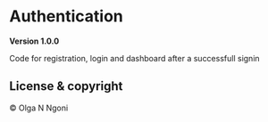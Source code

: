 # Authentication

**Version 1.0.0**

Code for registration, login and dashboard after a successfull signin

## License & copyright

&copy; Olga N Ngoni
